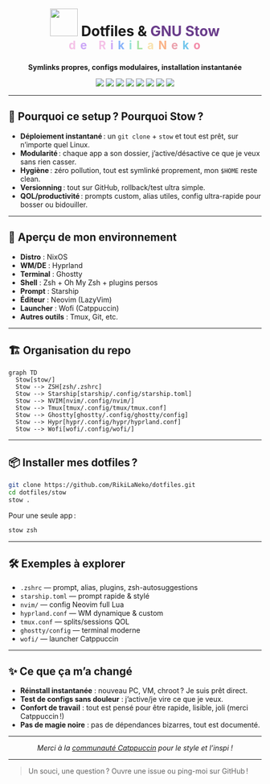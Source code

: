 <h1 align="center">
  <img src="https://raw.githubusercontent.com/catppuccin/catppuccin/main/assets/logos/exports/1544x1544_circle.png" width="55"/>
  Dotfiles &amp; <span style="color:#6a3d8b;">GNU Stow</span>
</h1>
<p align="center" style="margin-top:-1em;font-size:1.6em;font-weight:bold;">
  <span style="letter-spacing:0.08em;">
    <span style="color:#f5c2e7;">d</span>
    <span style="color:#cba6f7;">e</span>
    &nbsp;
    <span style="color:#f5c2e7;">R</span>
    <span style="color:#cba6f7;">i</span>
    <span style="color:#89b4fa;">k</span>
    <span style="color:#94e2d5;">i</span>
    <span style="color:#a6e3a1;">L</span>
    <span style="color:#f9e2af;">a</span>
    <span style="color:#fab387;">N</span>
    <span style="color:#eba0ac;">e</span>
    <span style="color:#74c7ec;">k</span>
    <span style="color:#f38ba8;">o</span>
  </span>
</p>

<p align="center">
  <b>Symlinks propres, configs modulaires, installation instantanée</b>
</p>

<p align="center">
  <a href="https://nixos.org/"><img src="https://img.shields.io/badge/NixOS-blue?logo=nixos&logoColor=white&style=flat-square"></a>
  <a href="https://www.gnu.org/software/stow/"><img src="https://img.shields.io/badge/Stow-portable-green?logo=gnu&style=flat-square"></a>
  <a href="https://github.com/ghostty-org/ghostty"><img src="https://img.shields.io/badge/Ghostty-terminal-7B7B7B?logo=terminal&style=flat-square"></a>
  <a href="https://hyprland.org/"><img src="https://img.shields.io/badge/Hyprland-wayland-6C63FF?logo=wayland&style=flat-square"></a>
  <a href="https://neovim.io/"><img src="https://img.shields.io/badge/Neovim-lazyvim-57A143?logo=neovim&style=flat-square"></a>
  <a href="https://ohmyz.sh/"><img src="https://img.shields.io/badge/Zsh-ohmyzsh-333?logo=gnu-bash&style=flat-square"></a>
  <a href="https://starship.rs/"><img src="https://img.shields.io/badge/Starship-fast-7d5fff?logo=starship&style=flat-square"></a>
  <a href="https://catppuccin.com/"><img src="https://img.shields.io/badge/Theme-Catppuccin-F5C2E7?logo=paintpalette&logoColor=white&style=flat-square"></a>
</p>

---

## 🧐 Pourquoi ce setup ? Pourquoi Stow ?

- **Déploiement instantané** : un `git clone` + `stow` et tout est prêt, sur n’importe quel Linux.
- **Modularité** : chaque app a son dossier, j’active/désactive ce que je veux sans rien casser.
- **Hygiène** : zéro pollution, tout est symlinké proprement, mon `$HOME` reste clean.
- **Versionning** : tout sur GitHub, rollback/test ultra simple.
- **QOL/productivité** : prompts custom, alias utiles, config ultra-rapide pour bosser ou bidouiller.

---

## 🚀 Aperçu de mon environnement

- **Distro** : NixOS
- **WM/DE** : Hyprland
- **Terminal** : Ghostty
- **Shell** : Zsh + Oh My Zsh + plugins persos
- **Prompt** : Starship
- **Éditeur** : Neovim (LazyVim)
- **Launcher** : Wofi (Catppuccin)
- **Autres outils** : Tmux, Git, etc.

---

## 🏗️ Organisation du repo

```mermaid
graph TD
  Stow[stow/]
  Stow --> ZSH[zsh/.zshrc]
  Stow --> Starship[starship/.config/starship.toml]
  Stow --> NVIM[nvim/.config/nvim/]
  Stow --> Tmux[tmux/.config/tmux/tmux.conf]
  Stow --> Ghostty[ghostty/.config/ghostty/config]
  Stow --> Hypr[hypr/.config/hypr/hyprland.conf]
  Stow --> Wofi[wofi/.config/wofi/]
```

---

## 📦 Installer mes dotfiles ?

```bash
git clone https://github.com/RikiLaNeko/dotfiles.git
cd dotfiles/stow
stow .
```
Pour une seule app :
```bash
stow zsh
```

---

## 🛠️ Exemples à explorer

- `.zshrc` — prompt, alias, plugins, zsh-autosuggestions
- `starship.toml` — prompt rapide & stylé
- `nvim/` — config Neovim full Lua
- `hyprland.conf` — WM dynamique & custom
- `tmux.conf` — splits/sessions QOL
- `ghostty/config` — terminal moderne
- `wofi/` — launcher Catppuccin

---

## ✨ Ce que ça m’a changé

- **Réinstall instantanée** : nouveau PC, VM, chroot ? Je suis prêt direct.
- **Test de configs sans douleur** : j’active/je vire ce que je veux.
- **Confort de travail** : tout est pensé pour être rapide, lisible, joli (merci Catppuccin !)
- **Pas de magie noire** : pas de dépendances bizarres, tout est documenté.

---

<p align="center">
  <i>Merci à la <a href="https://catppuccin.com/">communauté Catppuccin</a> pour le style et l’inspi !</i>
</p>

---

> Un souci, une question ? Ouvre une issue ou ping-moi sur GitHub !
